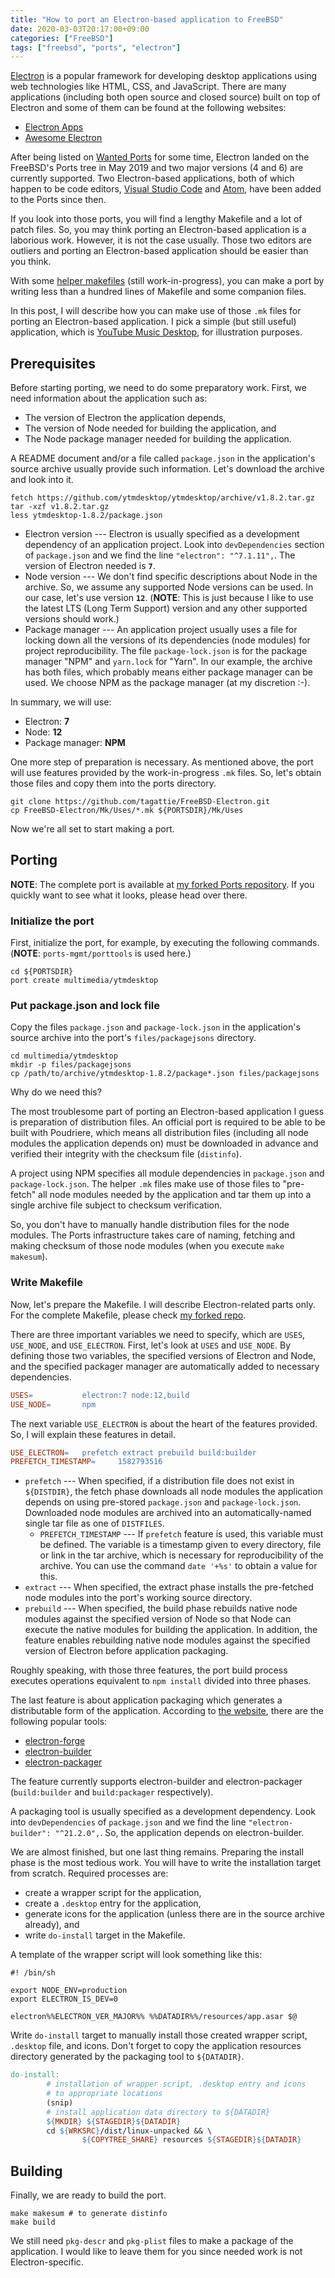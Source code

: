 ```yaml
---
title: "How to port an Electron-based application to FreeBSD"
date: 2020-03-03T20:17:00+09:00
categories: ["FreeBSD"]
tags: ["freebsd", "ports", "electron"]
---
```


[Electron](https://www.electronjs.org) is a popular framework for developing desktop applications using web technologies like HTML, CSS, and JavaScript. There are many applications (including both open source and closed source) built on top of Electron and some of them can be found at the following websites:
- [Electron Apps](https://www.electronjs.org/apps)
- [Awesome Electron](https://github.com/sindresorhus/awesome-electron)

After being listed on [Wanted Ports](https://wiki.freebsd.org/WantedPorts) for some time, Electron landed on the FreeBSD's Ports tree in May 2019 and two major versions (4 and 6) are currently supported. Two Electron-based applications, both of which happen to be code editors, [Visual Studio Code](https://www.freshports.org/editors/vscode/) and [Atom](https://www.freshports.org/editors/atom/), have been added to the Ports since then.

If you look into those ports, you will find a lengthy Makefile and a lot of patch files. So, you may think porting an Electron-based application is a laborious work. However, it is not the case usually. Those two editors are outliers and porting an Electron-based application should be easier than you think.

With some [helper makefiles](https://github.com/tagattie/FreeBSD-Electron/tree/master/Mk/Uses) (still work-in-progress), you can make a port by writing less than a hundred lines of Makefile and some companion files.

In this post, I will describe how you can make use of those `.mk` files for porting an Electron-based application. I pick a simple (but still useful) application, which is [YouTube Music Desktop](https://github.com/ytmdesktop/ytmdesktop), for illustration purposes.

## Prerequisites
Before starting porting, we need to do some preparatory work. First, we need information about the application such as:
- The version of Electron the application depends,
- The version of Node needed for building the application, and
- The Node package manager needed for building the application.

A README document and/or a file called `package.json` in the application's source archive usually provide such information. Let's download the archive and look into it.
``` shell
fetch https://github.com/ytmdesktop/ytmdesktop/archive/v1.8.2.tar.gz
tar -xzf v1.8.2.tar.gz
less ytmdesktop-1.8.2/package.json
```

- Electron version --- Electron is usually specified as a development dependency of an application project. Look into `devDependencies` section of `package.json` and we find the line `"electron": "^7.1.11",`. The version of Electron needed is **`7`**.
- Node version --- We don't find specific descriptions about Node in the archive. So, we assume any supported Node versions can be used. In our case, let's use version **`12`**. (**NOTE**: This is just because I like to use the latest LTS (Long Term Support) version and any other supported versions should work.)
- Package manager --- An application project usually uses a file for locking down all the versions of its dependencies (node modules) for project reproducibility. The file `package-lock.json` is for the package manager "NPM" and `yarn.lock` for "Yarn". In our example, the archive has both files, which probably means either package manager can be used. We choose NPM as the package manager (at my discretion :-).

In summary, we will use:
- Electron: **7**
- Node: **12**
- Package manager: **NPM**

One more step of preparation is necessary. As mentioned above, the port will use features provided by the work-in-progress `.mk` files. So, let's obtain those files and copy them into the ports directory.
``` shell
git clone https://github.com/tagattie/FreeBSD-Electron.git
cp FreeBSD-Electron/Mk/Uses/*.mk ${PORTSDIR}/Mk/Uses
```

Now we're all set to start making a port.

## Porting
**NOTE**: The complete port is available at [my forked Ports repository](https://github.com/tagattie/freebsd-ports/tree/master/multimedia/ytmdesktop). If you quickly want to see what it looks, please head over there.

### Initialize the port
First, initialize the port, for example, by executing the following commands. (**NOTE**: `ports-mgmt/porttools` is used here.)
``` shell
cd ${PORTSDIR}
port create multimedia/ytmdesktop
```

### Put package.json and lock file
Copy the files `package.json` and `package-lock.json` in the application's source archive into the port's `files/packagejsons` directory.
``` shell
cd multimedia/ytmdesktop
mkdir -p files/packagejsons
cp /path/to/archive/ytmdesktop-1.8.2/package*.json files/packagejsons
```

Why do we need this?

The most troublesome part of porting an Electron-based application I guess is preparation of distribution files. An official port is required to be able to be built with Poudriere, which means all distribution files (including all node modules the application depends on) must be downloaded in advance and verified their integrity with the checksum file (`distinfo`).

A project using NPM specifies all module dependencies in `package.json` and `package-lock.json`. The helper `.mk` files make use of those files to "pre-fetch" all node modules needed by the application and tar them up into a single archive file subject to checksum verification.

So, you don't have to manually handle distribution files for the node modules. The Ports infrastructure takes care of naming, fetching and making checksum of those node modules (when you execute `make makesum`).

### Write Makefile
Now, let's prepare the Makefile. I will describe Electron-related parts only. For the complete Makefile, please check [my forked repo](https://github.com/tagattie/freebsd-ports/blob/master/multimedia/ytmdesktop/Makefile).

There are three important variables we need to specify, which are `USES`, `USE_NODE`, and `USE_ELECTRON`. First, let's look at `USES` and `USE_NODE`. By defining those two variables, the specified versions of Electron and Node, and the specified packager manager are automatically added to necessary dependencies.
``` makefile
USES=           electron:7 node:12,build
USE_NODE=       npm
```

The next variable `USE_ELECTRON` is about the heart of the features provided. So, I will explain these features in detail.
``` makefile
USE_ELECTRON=   prefetch extract prebuild build:builder
PREFETCH_TIMESTAMP=     1582793516
```

- `prefetch` --- When specified, if a distribution file does not exist in `${DISTDIR}`, the fetch phase downloads all node modules the application depends on using pre-stored `package.json` and `package-lock.json`. Downloaded node modules are archived into an automatically-named single tar file as one of `DISTFILES`.
	- `PREFETCH_TIMESTAMP` --- If `prefetch` feature is used, this variable must be defined. The variable is a timestamp given to every directory, file or link in the tar archive, which is necessary for reproducibility of the archive. You can use the command `date '+%s'` to obtain a value for this.
- `extract` --- When specified, the extract phase installs the pre-fetched node modules into the port's working source directory.
- `prebuild` --- When specified, the build phase rebuilds native node modules against the specified version of Node so that Node can execute the native modules for building the application. In addition, the feature enables rebuilding native node modules against the specified version of Electron before application packaging.

Roughly speaking, with those three features, the port build process executes operations equivalent to `npm install` divided into three phases.

The last feature is about application packaging which generates a distributable form of the application. According to [the website](https://www.electronjs.org/docs/tutorial/application-distribution), there are the following popular tools:
- [electron-forge](https://www.electronforge.io/)
- [electron-builder](https://www.electron.build/)
- [electron-packager](https://npm.im/electron-packager)

The feature currently supports electron-builder and electron-packager (`build:builder` and `build:packager` respectively).

A packaging tool is usually specified as a development dependency. Look into `devDependencies` of `package.json` and we find the line `"electron-builder": "^21.2.0",`. So, the application depends on electron-builder.

We are almost finished, but one last thing remains. Preparing the install phase is the most tedious work. You will have to write the installation target from scratch. Required processes are:
- create a wrapper script for the application,
- create a `.desktop` entry for the application,
- generate icons for the application (unless there are in the source archive already), and
- write `do-install` target in the Makefile.

A template of the wrapper script will look something like this:
``` shell
#! /bin/sh

export NODE_ENV=production
export ELECTRON_IS_DEV=0

electron%%ELECTRON_VER_MAJOR%% %%DATADIR%%/resources/app.asar $@
```

Write `do-install` target to manually install those created wrapper script, `.desktop` file, and icons. Don't forget to copy the application resources directory generated by the packaging tool to `${DATADIR}`.
``` makefile
do-install:
        # installation of wrapper script, .desktop entry and icons
        # to appropriate locations
        (snip)
        # install application data directory to ${DATADIR}
        ${MKDIR} ${STAGEDIR}${DATADIR}
        cd ${WRKSRC}/dist/linux-unpacked && \
                ${COPYTREE_SHARE} resources ${STAGEDIR}${DATADIR}
```

## Building
Finally, we are ready to build the port.

``` shell
make makesum # to generate distinfo
make build
```

We still need `pkg-descr` and `pkg-plist` files to make a package of the application. I would like to leave them for you since needed work is not Electron-specific.
